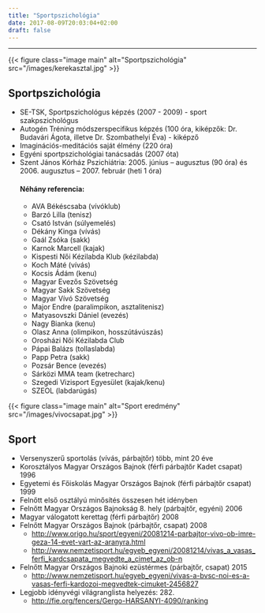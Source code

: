 ```yaml
---
title: "Sportpszichológia"
date: 2017-08-09T20:03:04+02:00
draft: false
---
```

___

{{< figure class="image main" alt="Sportpszichológia" src="/images/kerekasztal.jpg" >}}

## Sportpszichológia

- SE-TSK, Sportpszichológus képzés (2007 - 2009) - sport szakpszichológus
- Autogén Tréning módszerspecifikus képzés (100 óra, kiképzők: Dr. Budavári Ágota, illetve Dr. Szombathelyi Éva) - kiképző
- Imaginációs-meditációs saját élmény (220 óra)
- Egyéni sportpszichológiai tanácsadás (2007 óta)
- Szent János Kórház Pszichiátria: 2005. június – augusztus (90 óra) és 2006. augusztus – 2007. február (heti 1 óra)
  #### Néhány referencia:
  - AVA Békéscsaba (vívóklub)
  - Barzó Lilla (tenisz)
  - Csató István (súlyemelés)
  - Dékány Kinga (vívás)
  - Gaál Zsóka (sakk)
  - Karnok Marcell (kajak)
  - Kispesti Női Kézilabda Klub (kézilabda)
  - Koch Máté (vívás)
  - Kocsis Ádám (kenu)
  - Magyar Evezős Szövetség 
  - Magyar Sakk Szövetség
  - Magyar Vívó Szövetség
  - Major Endre (paralimpikon, asztalitenisz)
  - Matyasovszki Dániel (evezés)
  - Nagy Bianka (kenu)
  - Olasz Anna (olimpikon, hosszútávúszás)
  - Orosházi Női Kézilabda Club
  - Pápai Balázs (tollaslabda)
  - Papp Petra (sakk) 
  - Pozsár Bence (evezés)
  - Sárközi MMA team (ketrecharc)
  - Szegedi Vizisport Egyesület (kajak/kenu)
  - SZEOL (labdarúgás)


{{< figure class="image main" alt="Sport eredmény" src="/images/vivocsapat.jpg" >}} 

## Sport

- Versenyszerű sportolás (vívás, párbajtőr) több, mint 20 éve
- Korosztályos Magyar Országos Bajnok (férfi párbajtőr Kadet csapat) 1996
- Egyetemi és Főiskolás Magyar Országos Bajnok (férfi párbajtőr csapat) 1999
- Felnőtt első osztályú minősítés összesen hét idényben
- Felnőtt Magyar Országos Bajnokság 8. hely (párbajtőr, egyéni) 2006
- Magyar válogatott kerettag (férfi párbajtőr) 2008
- Felnőtt Magyar Országos Bajnok (párbajtőr, csapat) 2008
  - http://www.origo.hu/sport/egyeni/20081214-parbajtor-vivo-ob-imre-geza-14-evet-vart-az-aranyra.html
  - http://www.nemzetisport.hu/egyeb_egyeni/20081214/vivas_a_vasas_ferfi_kardcsapata_megvedte_a_cimet_az_ob-n
- Felnőtt Magyar Országos Bajnoki ezüstérmes (párbajtőr, csapat) 2015
  - http://www.nemzetisport.hu/egyeb_egyeni/vivas-a-bvsc-noi-es-a-vasas-ferfi-kardozoi-megvedtek-cimuket-2456827
- Legjobb idényvégi világranglista helyezés: 282. 
  - http://fie.org/fencers/Gergo-HARSANYI-4090/ranking
